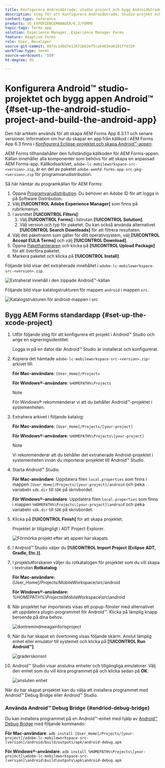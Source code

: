 ```yaml
---
title: Konfigurera Android&trade; studio project och bygg Android&trade; app
description: Steg för att konfigurera Android&trade; Studio-projekt och bygga installationsprogrammet för Adobe Experience Manager (AEM) Forms-appen
content-type: reference
products: SG_EXPERIENCEMANAGER/6.3/FORMS
topic-tags: forms-app
solution: Experience Manager, Experience Manager Forms
feature: Adaptive Forms
role: User, Developer
source-git-commit: 887dc1d6d7e11672b62ef5ca5463ea6181ff0320
workflow-type: tm+mt
source-wordcount: '559'
ht-degree: 0%

---
```


# Konfigurera Android™ studio-projektet och bygg appen Android™ {#set-up-the-android-studio-project-and-build-the-android-app}

Den här artikeln används för att skapa AEM Forms App 6.3.1.1 och senare versioner. Information om hur du skapar en app från källkod i AEM Forms App 6.3 finns i [Konfigurera Eclipse-projektet och skapa Android™-appen](/help/forms/using/setup-eclipse-project-build-installer.md).

AEM Forms tillhandahåller den fullständiga källkoden för AEM Forms-appen. Källan innehåller alla komponenter som behövs för att skapa en anpassad AEM Forms-app. Källkodsarkivet, `adobe-lc-mobileworkspace-src-<version>.zip`, är en del av paketet `adobe-aemfd-forms-app-src-pkg-<version>.zip` för programvarudistribution.

Så här hämtar du programkällan för AEM Forms:

1. Öppna [Programvarudistribution](https://experience.adobe.com/downloads). Du behöver en Adobe ID för att logga in på Software Distribution.
1. Välj **[!UICONTROL Adobe Experience Manager]** som finns på rubrikmenyn.
1. I avsnittet **[!UICONTROL Filters]**:
   1. Välj **[!UICONTROL Forms]** i listrutan **[!UICONTROL Solution]**.
   2. Välj version och typ för paketet. Du kan också använda alternativet **[!UICONTROL Search Downloads]** för att filtrera resultaten.
1. Välj det paketnamn som gäller för ditt operativsystem, välj **[!UICONTROL Accept EULA Terms]** och välj **[!UICONTROL Download]**.
1. Öppna [Pakethanteraren](https://experienceleague.adobe.com/docs/experience-manager-65-2025/administering/contentmanagement/package-manager.html) och klicka på **[!UICONTROL Upload Package]** för att överföra paketet.
1. Markera paketet och klicka på **[!UICONTROL Install]**.

Följande bild visar det extraherade innehållet i `adobe-lc-mobileworkspace-src-<version>.zip`.

![Extraherat innehåll i den zippade Android™-källan](assets/mws-content-1.png)

Följande bild visar katalogstrukturen för mappen `android` i mappen `src`.

![Katalogstrukturen för android-mappen i src](assets/android-folder.png)

## Bygg AEM Forms standardapp {#set-up-the-xcode-project}

1. Utför följande steg för att konfigurera ett projekt i Android™ Studio och ange en signeringsidentitet:

   Logga in på en dator där Android™ Studio är installerat och konfigurerat.

1. Kopiera det hämtade `adobe-lc-mobileworkspace-src-<version>.zip`-arkivet till:

   **För Mac-användare**: `[User_Home]/Projects`

   **För Windows®-användare**: `%HOMEPATH%\Projects`

   >[!NOTE]
   >
   >För Windows® rekommenderar vi att du behåller Android™-projektet i systemenheten.

1. Extrahera arkivet i följande katalog:

   **För Mac-användare**: `[User_Home]/Projects/[your-project]`

   **För Windows®-användare**: `%HOMEPATH%\Projects\[your-project]`

   >[!NOTE]
   >
   >Vi rekommenderar att du behåller det extraherade Android-projektet i systemenheten innan du importerar projektet till Android™ Studio.

1. Starta Android™ Studio.

   **För Mac-användare**: Uppdatera filen `local.properties` som finns i mappen `[User_Home]/Projects/[your-project]/android` och peka variabeln `sdk.dir` till `SDK` på skrivbordet.

   **För Windows®-användare**: Uppdatera filen `local.properties` som finns i mappen `%HOMEPATH%\Projects\[your-project]\android` och peka variabeln `sdk.dir` till `SDK` på skrivbordet.

1. Klicka på **[!UICONTROL Finish]** för att skapa projektet.

   Projektet är tillgängligt i ADT Project Explorer.

   ![Förmörka projekt efter att appen har skapats](assets/eclipsebuildmws.png)

1. I Android™ Studio väljer du **[!UICONTROL Import Project (Eclipse ADT, Gradle, Etc.)]**.
1. I projektutforskaren väljer du rotkatalogen för projektet som du vill skapa i textrutan **Rotkatalog**:

   **För Mac-användare:** [User_Home]/Projects/MobileWorkspace/src/android

   **För Windows®-användare:** %HOMEPATH%\Projects\MobileWorkspace\src\android

1. När projektet har importerats visas ett popup-fönster med alternativet att uppdatera plugin-programmet för Android™. Klicka på lämplig knapp beroende på dina behov.

   ![dontremindmeagainforisproject](assets/dontremindmeagainforthisproject.png)

1. När du har skapat en övertoning visas följande skärm. Anslut lämplig enhet eller emulator till systemet och klicka på **[!UICONTROL Run Android™]**.

   ![graderskonsol](assets/gradleconsole.png)

1. Android™ Studio visar anslutna enheter och tillgängliga emulatorer. Välj den enhet som du vill köra programmet på och klicka sedan på **OK**.

   ![ansluten enhet](assets/connecteddevice.png)

När du har skapat projektet kan du välja att installera programmet med Android™ Debug Bridge eller Android™ Studio.

### Använda Android™ Debug Bridge {#andriod-debug-bridge}

Du kan installera programmet på en Android™-enhet med hjälp av [Android™ Debug Bridge](https://developer.android.com/tools/adb) med följande kommando:

**För Mac-användare**: `adb install [User_Home]/Projects/[your-project]/adobe-lc-mobileworkspace-src-[version]/android/build/outputs/apk/android-debug.apk`

**För Windows®-användare**: `adb install %HOMEPATH%\Projects\[your-project]\adobe-lc-mobileworkspace-src-[version]\android\build\outputs\apk\android-debug.apk`
